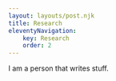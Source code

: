 ```yaml
---
layout: layouts/post.njk
title: Research
eleventyNavigation:
    key: Research
    order: 2
---
```


I am a person that writes stuff.
